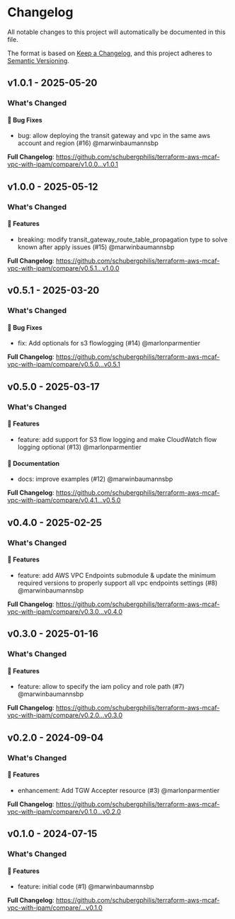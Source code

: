 # Changelog

All notable changes to this project will automatically be documented in this file.

The format is based on [Keep a Changelog](https://keepachangelog.com/en/1.0.0/),
and this project adheres to [Semantic Versioning](https://semver.org/spec/v2.0.0.html).

## v1.0.1 - 2025-05-20

### What's Changed

#### 🐛 Bug Fixes

* bug: allow deploying the transit gateway and vpc in the same aws account and region (#16) @marwinbaumannsbp

**Full Changelog**: https://github.com/schubergphilis/terraform-aws-mcaf-vpc-with-ipam/compare/v1.0.0...v1.0.1

## v1.0.0 - 2025-05-12

### What's Changed

#### 🚀 Features

* breaking: modify transit_gateway_route_table_propagation type to solve known after apply issues (#15) @marwinbaumannsbp

**Full Changelog**: https://github.com/schubergphilis/terraform-aws-mcaf-vpc-with-ipam/compare/v0.5.1...v1.0.0

## v0.5.1 - 2025-03-20

### What's Changed

#### 🐛 Bug Fixes

* fix: Add optionals for s3 flowlogging (#14) @marlonparmentier

**Full Changelog**: https://github.com/schubergphilis/terraform-aws-mcaf-vpc-with-ipam/compare/v0.5.0...v0.5.1

## v0.5.0 - 2025-03-17

### What's Changed

#### 🚀 Features

* feature: add support for S3 flow logging and make CloudWatch flow logging optional (#13) @marlonparmentier

#### 📖 Documentation

* docs: improve examples (#12) @marwinbaumannsbp

**Full Changelog**: https://github.com/schubergphilis/terraform-aws-mcaf-vpc-with-ipam/compare/v0.4.1...v0.5.0

## v0.4.0 - 2025-02-25

### What's Changed

#### 🚀 Features

* feature: add AWS VPC Endpoints submodule & update the minimum required versions to properly support all vpc endpoints settings (#8) @marwinbaumannsbp

**Full Changelog**: https://github.com/schubergphilis/terraform-aws-mcaf-vpc-with-ipam/compare/v0.3.0...v0.4.0

## v0.3.0 - 2025-01-16

### What's Changed

#### 🚀 Features

* feature: allow to specify the iam policy and role path (#7) @marwinbaumannsbp

**Full Changelog**: https://github.com/schubergphilis/terraform-aws-mcaf-vpc-with-ipam/compare/v0.2.0...v0.3.0

## v0.2.0 - 2024-09-04

### What's Changed

#### 🚀 Features

* enhancement: Add TGW Accepter resource (#3) @marlonparmentier

**Full Changelog**: https://github.com/schubergphilis/terraform-aws-mcaf-vpc-with-ipam/compare/v0.1.0...v0.2.0

## v0.1.0 - 2024-07-15

### What's Changed

#### 🚀 Features

* feature: initial code (#1) @marwinbaumannsbp

**Full Changelog**: https://github.com/schubergphilis/terraform-aws-mcaf-vpc-with-ipam/compare/...v0.1.0
